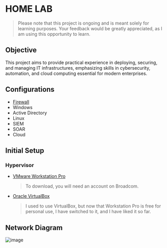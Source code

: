 # HOME LAB

> Please note that this project is ongoing and is meant solely for learning purposes. Your feedback would be greatly appreciated, as I am using this opportunity to learn.

## Objective

This project aims to provide practical experience in deploying, securing, and managing IT infrastructures, emphasizing skills in cybersecurity, automation, and cloud computing essential for modern enterprises.

## Configurations

- [Firewall](https://github.com/mmhgwyjs/home-lab/blob/main/firewall.md)
- Windows
- Active Directory
- Linux
- SIEM
- SOAR
- Cloud

## Initial Setup

### Hypervisor

- [VMware Workstation Pro](https://blogs.vmware.com/workstation/2024/05/vmware-workstation-pro-now-available-free-for-personal-use.html44)
  
  > To download, you will need an account on Broadcom.
  
- [Oracle VirtualBox](https://www.virtualbox.org/wiki/Downloads)
  
  > I used to use VirtualBox, but now that Workstation Pro is free for personal use, I have switched to it, and I have liked it so far.



## Network Diagram

![image](https://github.com/mmhgwyjs/homelab/assets/159692853/4b039964-78d3-4497-ac90-3d7e21af846a)

